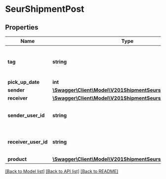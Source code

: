 # SeurShipmentPost

## Properties
Name | Type | Description | Notes
------------ | ------------- | ------------- | -------------
**tag** | **string** | Custom data that you can add to this item | [optional] 
**pick_up_date** | **int** |  | [optional] 
**sender** | [**\Swagger\Client\Model\V201ShipmentSeurshipmentsSender**](V201ShipmentSeurshipmentsSender.md) |  | [optional] 
**receiver** | [**\Swagger\Client\Model\V201ShipmentSeurshipmentsSender**](V201ShipmentSeurshipmentsSender.md) |  | [optional] 
**sender_user_id** | **string** | The ID of the user sending the package | [optional] 
**receiver_user_id** | **string** | The ID of the user sending the package | [optional] 
**product** | [**\Swagger\Client\Model\V201ShipmentSeurshipmentsProduct**](V201ShipmentSeurshipmentsProduct.md) |  | [optional] 

[[Back to Model list]](../README.md#documentation-for-models) [[Back to API list]](../README.md#documentation-for-api-endpoints) [[Back to README]](../README.md)


